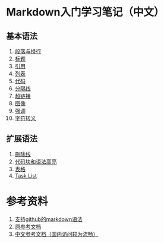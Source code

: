 Markdown入门学习笔记（中文）
=========================

基本语法
-------

1. [段落与换行](basic_syntax/paragraphs_and_line_breaks.md)
2. [标题](basic_syntax/headers.md)
3. [引用](basic_syntax\blockquotes.md)
4. [列表](basic_syntax\lists.md)
5. [代码](basic_syntax\code.md)
6. [分隔线](basic_syntax\horizontal_rule.md)
7. [超链接](basic_syntax\links.md)
8. [图像](.\basic_syntax\images.md)
9. [强调](basic_syntax\emphasis.md)
10. [字符转义](basic_syntax\backslash_character_escapes.md)

扩展语法
-------

1. [删除线](extended_syntax\strikethrougn.md)
2. [代码块和语法高亮](extended_syntax\code_blocks_and_highlighting.md)
3. [表格](extended_syntax\table.md)
4. [Task List](extended_syntax\task_list.md)

参考资料
=======

1. [支持github的markdown语法](https://help.github.com/en/github/writing-on-github/basic-writing-and-formatting-syntax)
2. [原参考文档](https://daringfireball.net/projects/markdown/)
3. [中文参考文档（国内访问较为流畅）](http://xianbai.me/learn-md/index.html)
